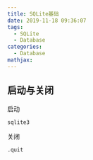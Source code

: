 ```yaml
---
title: SQLite基础
date: 2019-11-18 09:36:07
tags:
  - SQLite
  - Database
categories:
  - Database
mathjax:
---
```


## 启动与关闭

启动
```
sqlite3
```

关闭
```
.quit
```
